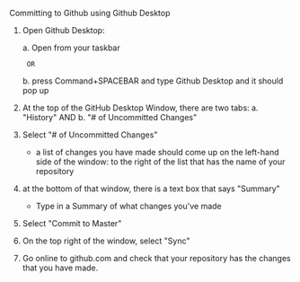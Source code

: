 Committing to Github using Github Desktop

1. Open Github Desktop:
   
   a. Open from your taskbar
        
        OR
   
   b. press Command+SPACEBAR and type Github Desktop and it should pop up
    
2. At the top of the GitHub Desktop Window, there are two tabs: 
    a. "History"
        AND
    b. "# of Uncommitted Changes"
    
3. Select "# of Uncommitted Changes"
    - a list of changes you have made should come up on the left-hand side of the window: to the right of the list that has the name of your repository

4. at the bottom of that window, there is a text box that says "Summary"
    - Type in a Summary of what changes you've made
    
5. Select "Commit to Master"

6. On the top right of the window, select "Sync"

7. Go online to github.com and check that your repository has the changes that you have made.
